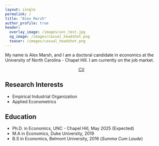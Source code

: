 ```yaml
---
layout: single
permalink: /
title: "Alex Marsh"
author_profile: true
header:
  overlay_image: /images/unc_test.jpg
  og_image: /images/casual_headshot.png
  teaser: /images/casual_headshot.png
---
```


My name is Alex Marsh, and I am a doctoral candidate in economics at the University of North Carolina - Chapel Hill. I am currently on the job market.

<center> <!-- <a href="https://alexmarsh.io/files/AlexMarshJMP.pdf" class="btn btn--primary btn--large">Job Market Paper</a> &nbsp; &nbsp; &nbsp; --> <a href="https://alexmarsh.io/cv/" class="btn btn--primary btn--large">CV</a></center>

## Research Interests
- Empirical Industrial Organization
- Applied Econometrics

## Education
- Ph.D. in Economics, UNC - Chapel Hill, May 2025 (Expected)
- M.A in Economics, Duke University, 2019
- B.S in Economics, Belmont University, 2016 (*Summa Cum Laude*)